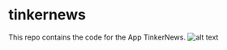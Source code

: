 # tinkernews
This repo contains the code for the  App TinkerNews.
![alt text](https://github.com/aswinpookkatt/tinkernews/blob/preview_files/screenshot.jpg?raw=true)
